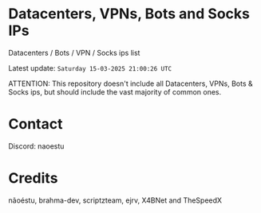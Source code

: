 # Datacenters, VPNs, Bots and Socks IPs
 
Datacenters / Bots / VPN / Socks ips list

Latest update: `Saturday 15-03-2025 21:00:26 UTC` 

ATTENTION: This repository doesn't include all Datacenters, VPNs, Bots & Socks ips, 
but should include the vast majority of common ones.

# Contact
Discord: naoestu

# Credits
nãoéstu, brahma-dev, scriptzteam, ejrv, X4BNet and TheSpeedX

